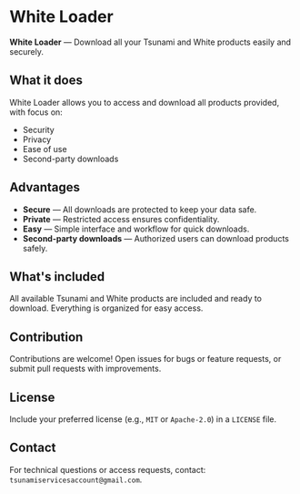# White Loader

**White Loader** — Download all your Tsunami and White products easily and securely.

## What it does
White Loader allows you to access and download all products provided, with focus on:
- Security
- Privacy
- Ease of use
- Second-party downloads

## Advantages
- **Secure** — All downloads are protected to keep your data safe.
- **Private** — Restricted access ensures confidentiality.
- **Easy** — Simple interface and workflow for quick downloads.
- **Second-party downloads** — Authorized users can download products safely.

## What's included
All available Tsunami and White products are included and ready to download. Everything is organized for easy access.

## Contribution
Contributions are welcome! Open issues for bugs or feature requests, or submit pull requests with improvements.

## License
Include your preferred license (e.g., `MIT` or `Apache-2.0`) in a `LICENSE` file.

## Contact
For technical questions or access requests, contact: `tsunamiservicesaccount@gmail.com`.
